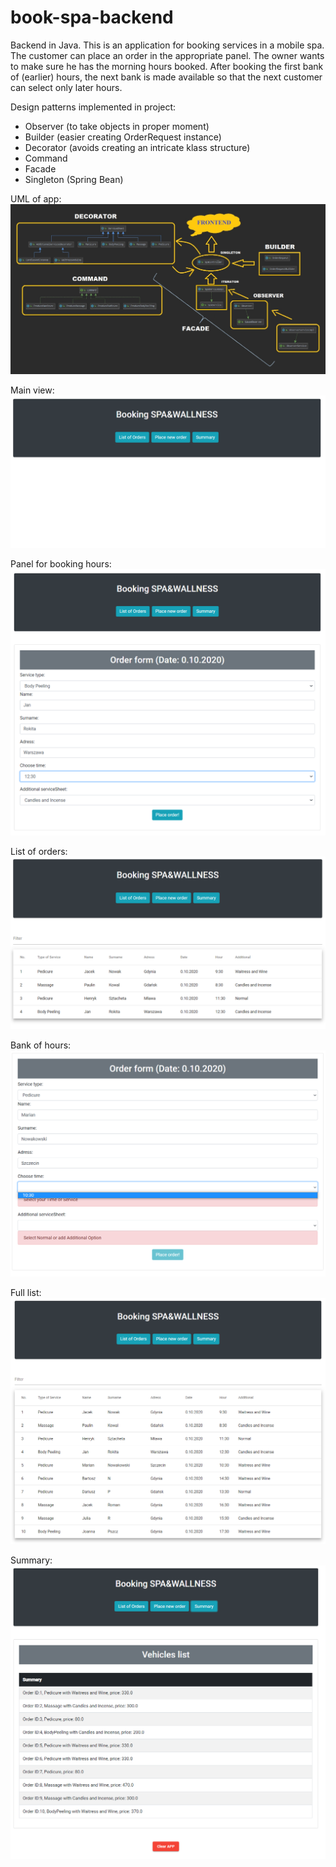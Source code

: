 # book-spa-backend
Backend in Java.
This is an application for booking services in a mobile spa. The customer can place an order in the appropriate panel.
The owner wants to make sure he has the morning hours booked. 
After booking the first bank of (earlier) hours, the next bank is made available so that the next customer can select only later hours.

Design patterns implemented in project:
- Observer (to take objects in proper moment)
- Builder (easier creating OrderRequest instance)
- Decorator (avoids creating an intricate klass structure)
- Command
- Facade
- Singleton (Spring Bean)

UML of app:
![](WZORCE.jpg)

Main view:
![](main_panel.PNG)

Panel for booking hours:
![](add_order.PNG)

List of orders:
![](list_orders.PNG)

Bank of hours:
![](order_observer.png)

Full list:
![](full_list.PNG)

Summary:
![](summary.PNG)
